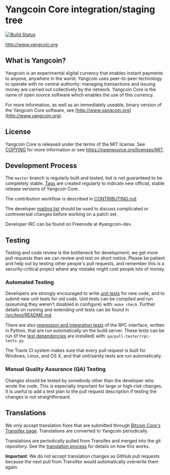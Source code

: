Yangcoin Core integration/staging tree
=====================================

[![Build Status](https://travis-ci.org/yangcoin-project/yangcoin.svg?branch=master)](https://travis-ci.org/yangcoin-project/yangcoin)

http://www.yangcoin.org

What is Yangcoin? 
----------------

Yangcoin is an experimental digital  currency that enables instant payments to
anyone, anywhere in the world. Yangcoin uses peer-to-peer technology to operate
with no central authority: managing transactions and issuing money are carried
out collectively by the network. Yangcoin Core is the name of open source
software which enables the use of this currency.

For more information, as well as an immediately useable, binary version of
the Yangcoin Core software, see [http://www.yangcoin.org](http://www.yangcoin.org).

License
-------

Yangcoin Core is released under the terms of the MIT license. See [COPYING](COPYING) for more
information or see https://opensource.org/licenses/MIT.

Development Process
-------------------

The `master` branch is regularly built and tested, but is not guaranteed to be
completely stable. [Tags](https://github.com/yangcoin/yangcoin/tags) are created
regularly to indicate new official, stable release versions of Yangcoin Core.

The contribution workflow is described in [CONTRIBUTING.md](CONTRIBUTING.md).

The developer [mailing list](https://groups.google.com/forum/#!forum/yangcoin-dev)
should be used to discuss complicated or controversial changes before working
on a patch set.

Developer IRC can be found on Freenode at #yangcoin-dev.

Testing
-------

Testing and code review is the bottleneck for development; we get more pull
requests than we can review and test on short notice. Please be patient and help out by testing
other people's pull requests, and remember this is a security-critical project where any mistake might cost people
lots of money.

### Automated Testing

Developers are strongly encouraged to write [unit tests](src/test/README.md) for new code, and to
submit new unit tests for old code. Unit tests can be compiled and run
(assuming they weren't disabled in configure) with: `make check`. Further details on running
and extending unit tests can be found in [/src/test/README.md](/src/test/README.md).

There are also [regression and integration tests](/qa) of the RPC interface, written
in Python, that are run automatically on the build server.
These tests can be run (if the [test dependencies](/qa) are installed) with: `qa/pull-tester/rpc-tests.py`

The Travis CI system makes sure that every pull request is built for Windows, Linux, and OS X, and that unit/sanity tests are run automatically.

### Manual Quality Assurance (QA) Testing

Changes should be tested by somebody other than the developer who wrote the
code. This is especially important for large or high-risk changes. It is useful
to add a test plan to the pull request description if testing the changes is
not straightforward.

Translations
------------

We only accept translation fixes that are submitted through [Bitcoin Core's Transifex page](https://www.transifex.com/projects/p/bitcoin/).
Translations are converted to Yangcoin periodically.

Translations are periodically pulled from Transifex and merged into the git repository. See the
[translation process](doc/translation_process.md) for details on how this works.

**Important**: We do not accept translation changes as GitHub pull requests because the next
pull from Transifex would automatically overwrite them again.
